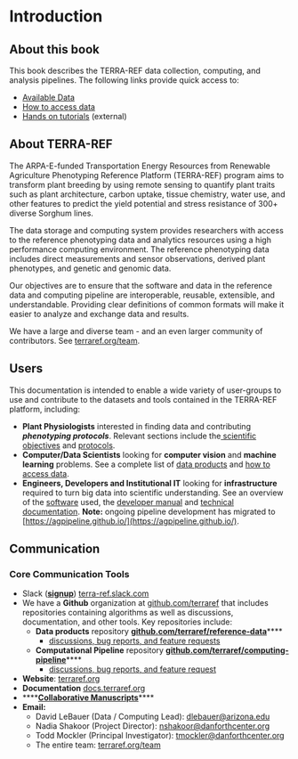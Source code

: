 # Introduction

## About this book

This book describes the TERRA-REF data collection, computing, and analysis pipelines. The following links provide quick access to:

* [Available Data](user-manual/data-products/)
* [How to access data](user-manual/how-to-access-data.md)
* [Hands on tutorials](https://terraref.org/tutorials) \(external\)

## About TERRA-REF

The ARPA-E-funded Transportation Energy Resources from Renewable Agriculture Phenotyping Reference Platform \(TERRA-REF\) program aims to transform plant breeding by using remote sensing to quantify plant traits such as plant architecture, carbon uptake, tissue chemistry, water use, and other features to predict the yield potential and stress resistance of 300+ diverse Sorghum lines.

The data storage and computing system provides researchers with access to the reference phenotyping data and analytics resources using a high performance computing environment. The reference phenotyping data includes direct measurements and sensor observations, derived plant phenotypes, and genetic and genomic data.

Our objectives are to ensure that the software and data in the reference data and computing pipeline are interoperable, reusable, extensible, and understandable. Providing clear definitions of common formats will make it easier to analyze and exchange data and results.

We have a large and diverse team - and an even larger community of contributors. See [terraref.org/team](https://terraref.org/team). 



## Users

This documentation is intended to enable a wide variety of user-groups to use and contribute to the datasets and tools contained in the TERRA-REF platform, including:

* **Plant Physiologists** interested in finding data and contributing _**phenotyping protocols**_. Relevant sections include the[ scientific objectives](scientific-objectives-and-experimental-design.md) and [protocols](protocols/).
* **Computer/Data Scientists** looking for **computer vision** and **machine learning** problems. See a complete list of [data products](/user-manual/data-products/README.md) and [how to access data](user-manual/how-to-access-data.md).
* **Engineers, Developers and Institutional IT** looking for **infrastructure** required to turn big data into scientific understanding. See an overview of the [software](/software.md) used, the [developer manual](/developer-manual/README.md) and [technical documentation](/technical-documentation/README.md). **Note:** ongoing pipeline development has migrated to [https://agpipeline.github.io/](https://agpipeline.github.io/). 

## Communication

### Core Communication Tools

* Slack \([**signup**](https://terraref-slack-invite.herokuapp.com/)\) [terra-ref.slack.com](https://terra-ref.slack.com) 
* We have a **Github** organization at [github.com/terraref](https://github.com/terraref/) that includes repositories containing algorithms as well as discussions, documentation, and other tools. Key repositories include:
  * **Data products** repository [**github.com/terraref/reference-data**](https://github.com/terraref/reference-data)\*\*\*\*
    * [discussions, bug reports, and feature requests](https://github.com/terraref/reference-data/issues) 
  * **Computational Pipeline** repository [**github.com/terraref/computing-pipeline**](https://github.com/terraref/computing-pipeline)\*\*\*\*
    * [discussions, bug reports, and feature request](https://github.com/terraref/computational-pipeline/issues) 
* **Website**: [terraref.org](https://terraref.org)
* **Documentation** [docs.terraref.org](https://docs.terraref.org)
* \*\*\*\*[**Collaborative Manuscripts**](user-manual/manuscripts-and-authorship-guidelines.md)\*\*\*\*
* **Email:** 
  * David LeBauer \(Data / Computing Lead\): dlebauer@arizona.edu
  * Nadia Shakoor \(Project Director\): nshakoor@danforthcenter.org
  * Todd Mockler \(Principal Investigator\): tmockler@danforthcenter.org
  * The entire team: [terraref.org/team](https://terraref.org/team)

